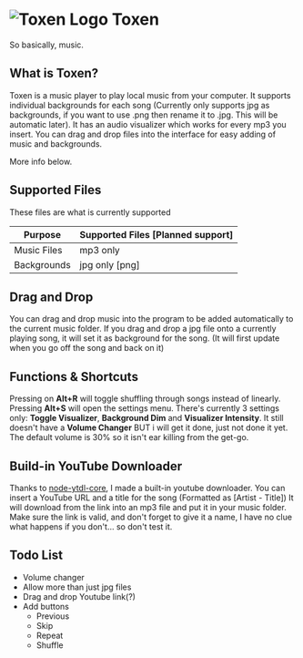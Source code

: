 # ![Toxen Logo](https://raw.githubusercontent.com/LucasionGS/Toxen/master/icon.ico) Toxen
So basically, music.
## What is Toxen?
Toxen is a music player to play local music from your computer. It supports individual backgrounds for each song (Currently only supports jpg as backgrounds, if you want to use .png then rename it to .jpg. This will be automatic later).
It has an audio visualizer which works for every mp3 you insert.
You can drag and drop files into the interface for easy adding of music and backgrounds.

More info below.

## Supported Files
These files are what is currently supported

| Purpose | Supported Files [Planned support] |
| --- | --- |
| Music Files | mp3 only |
| Backgrounds | jpg only [png] |

## Drag and Drop
   You can drag and drop music into the program to be added automatically to the current music folder.
   If you drag and drop a jpg file onto a currently playing song,
   it will set it as background for the song. (It will first update when you go off the song and back on it)

## Functions & Shortcuts
Pressing on **Alt+R** will toggle shuffling through songs instead of linearly.
Pressing **Alt+S** will open the settings menu. There's currently 3 settings only: **Toggle Visualizer**, **Background Dim** and **Visualizer Intensity**.
It still doesn't have a **Volume Changer** BUT i will get it done, just not done it yet. The default volume is 30% so it isn't ear killing from the get-go.

## Build-in YouTube Downloader
Thanks to [node-ytdl-core](https://github.com/fent/node-ytdl-core/issues), I made a built-in youtube downloader. You can insert a YouTube URL and a title for the song (Formatted as [Artist - Title])
It will download from the link into an mp3 file and put it in your music folder.
Make sure the link is valid, and don't forget to give it a name, I have no clue what happens if you don't... so don't test it.

## Todo List
- Volume changer
- Allow more than just jpg files
- Drag and drop Youtube link(?)
- Add buttons
  - Previous
  - Skip
  - Repeat
  - Shuffle
